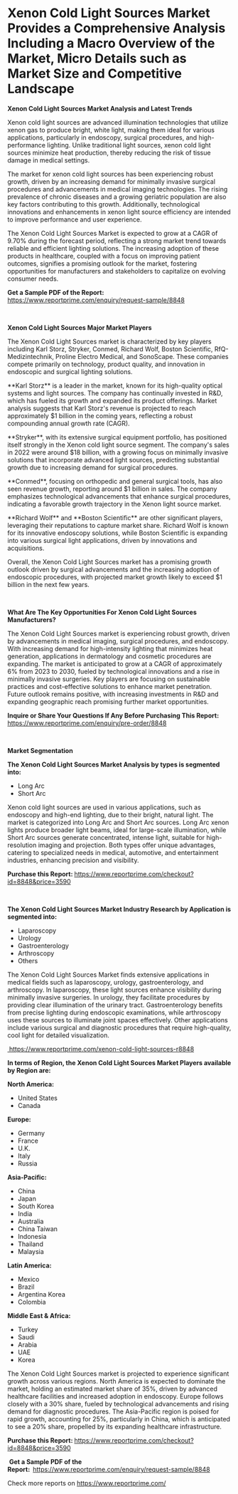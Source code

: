 <p><h1>Xenon Cold Light Sources Market Provides a Comprehensive Analysis Including a Macro Overview of the Market, Micro Details such as Market Size and Competitive Landscape</h1></p><p><strong>Xenon Cold Light Sources Market Analysis and Latest Trends</strong></p>
<p><p>Xenon cold light sources are advanced illumination technologies that utilize xenon gas to produce bright, white light, making them ideal for various applications, particularly in endoscopy, surgical procedures, and high-performance lighting. Unlike traditional light sources, xenon cold light sources minimize heat production, thereby reducing the risk of tissue damage in medical settings.</p><p>The market for xenon cold light sources has been experiencing robust growth, driven by an increasing demand for minimally invasive surgical procedures and advancements in medical imaging technologies. The rising prevalence of chronic diseases and a growing geriatric population are also key factors contributing to this growth. Additionally, technological innovations and enhancements in xenon light source efficiency are intended to improve performance and user experience.</p><p>The Xenon Cold Light Sources Market is expected to grow at a CAGR of 9.70% during the forecast period, reflecting a strong market trend towards reliable and efficient lighting solutions. The increasing adoption of these products in healthcare, coupled with a focus on improving patient outcomes, signifies a promising outlook for the market, fostering opportunities for manufacturers and stakeholders to capitalize on evolving consumer needs.</p></p>
<p><strong>Get a Sample PDF of the Report:&nbsp;</strong> <a href="https://www.reportprime.com/enquiry/request-sample/8848?utm_campaign=2761&utm_medium=2&utm_source=Github&utm_content=ia&utm_term=20032025&utm_id=xenon-cold-light-sources">https://www.reportprime.com/enquiry/request-sample/8848</a></p>
<p>&nbsp;</p>
<p><strong>Xenon Cold Light Sources Major Market Players</strong></p>
<p><p>The Xenon Cold Light Sources market is characterized by key players including Karl Storz, Stryker, Conmed, Richard Wolf, Boston Scientific, RfQ-Medizintechnik, Proline Electro Medical, and SonoScape. These companies compete primarily on technology, product quality, and innovation in endoscopic and surgical lighting solutions.</p><p>**Karl Storz** is a leader in the market, known for its high-quality optical systems and light sources. The company has continually invested in R&D, which has fueled its growth and expanded its product offerings. Market analysis suggests that Karl Storz's revenue is projected to reach approximately $1 billion in the coming years, reflecting a robust compounding annual growth rate (CAGR).</p><p>**Stryker**, with its extensive surgical equipment portfolio, has positioned itself strongly in the Xenon cold light source segment. The company's sales in 2022 were around $18 billion, with a growing focus on minimally invasive solutions that incorporate advanced light sources, predicting substantial growth due to increasing demand for surgical procedures.</p><p>**Conmed**, focusing on orthopedic and general surgical tools, has also seen revenue growth, reporting around $1 billion in sales. The company emphasizes technological advancements that enhance surgical procedures, indicating a favorable growth trajectory in the Xenon light source market.</p><p>**Richard Wolf** and **Boston Scientific** are other significant players, leveraging their reputations to capture market share. Richard Wolf is known for its innovative endoscopy solutions, while Boston Scientific is expanding into various surgical light applications, driven by innovations and acquisitions.</p><p>Overall, the Xenon Cold Light Sources market has a promising growth outlook driven by surgical advancements and the increasing adoption of endoscopic procedures, with projected market growth likely to exceed $1 billion in the next few years.</p></p>
<p>&nbsp;</p>
<p><strong>What Are The Key Opportunities For Xenon Cold Light Sources Manufacturers?</strong></p>
<p><p>The Xenon Cold Light Sources market is experiencing robust growth, driven by advancements in medical imaging, surgical procedures, and endoscopy. With increasing demand for high-intensity lighting that minimizes heat generation, applications in dermatology and cosmetic procedures are expanding. The market is anticipated to grow at a CAGR of approximately 6% from 2023 to 2030, fueled by technological innovations and a rise in minimally invasive surgeries. Key players are focusing on sustainable practices and cost-effective solutions to enhance market penetration. Future outlook remains positive, with increasing investments in R&D and expanding geographic reach promising further market opportunities.</p></p>
<p><strong>Inquire or Share Your Questions If Any Before Purchasing This Report:</strong> <a href="https://www.reportprime.com/enquiry/pre-order/8848?utm_campaign=2761&utm_medium=2&utm_source=Github&utm_content=ia&utm_term=20032025&utm_id=xenon-cold-light-sources">https://www.reportprime.com/enquiry/pre-order/8848</a></p>
<p>&nbsp;</p>
<p><strong>Market Segmentation</strong></p>
<p><strong>The Xenon Cold Light Sources Market Analysis by types is segmented into:</strong></p>
<p><ul><li>Long Arc</li><li>Short Arc</li></ul></p>
<p><p>Xenon cold light sources are used in various applications, such as endoscopy and high-end lighting, due to their bright, natural light. The market is categorized into Long Arc and Short Arc sources. Long Arc xenon lights produce broader light beams, ideal for large-scale illumination, while Short Arc sources generate concentrated, intense light, suitable for high-resolution imaging and projection. Both types offer unique advantages, catering to specialized needs in medical, automotive, and entertainment industries, enhancing precision and visibility.</p></p>
<p><strong>Purchase this Report:&nbsp;</strong><a href="https://www.reportprime.com/checkout?id=8848&price=3590&utm_campaign=2761&utm_medium=2&utm_source=Github&utm_content=ia&utm_term=20032025&utm_id=xenon-cold-light-sources">https://www.reportprime.com/checkout?id=8848&price=3590</a></p>
<p>&nbsp;</p>
<p><strong>The Xenon Cold Light Sources Market Industry Research by Application is segmented into:</strong></p>
<p><ul><li>Laparoscopy</li><li>Urology</li><li>Gastroenterology</li><li>Arthroscopy</li><li>Others</li></ul></p>
<p><p>The Xenon Cold Light Sources Market finds extensive applications in medical fields such as laparoscopy, urology, gastroenterology, and arthroscopy. In laparoscopy, these light sources enhance visibility during minimally invasive surgeries. In urology, they facilitate procedures by providing clear illumination of the urinary tract. Gastroenterology benefits from precise lighting during endoscopic examinations, while arthroscopy uses these sources to illuminate joint spaces effectively. Other applications include various surgical and diagnostic procedures that require high-quality, cool light for detailed visualization.</p></p>
<p><a href="https://www.reportprime.com/xenon-cold-light-sources-r8848?utm_campaign=2761&utm_medium=2&utm_source=Github&utm_content=ia&utm_term=20032025&utm_id=xenon-cold-light-sources">&nbsp;https://www.reportprime.com/xenon-cold-light-sources-r8848</a></p>
<p><strong>In terms of Region, the Xenon Cold Light Sources Market Players available by Region are:</strong></p>
<p>
    <p> <strong> North America: </strong>
        <ul>
            <li>United States</li>
            <li>Canada</li>
        </ul>
        </p> 
    <p> <strong> Europe: </strong>
        <ul>
            <li>Germany</li>
            <li>France</li>
            <li>U.K.</li>
            <li>Italy</li>
            <li>Russia</li>
        </ul>
        </p> 
    <p> <strong> Asia-Pacific: </strong>
        <ul>
            <li>China</li>
            <li>Japan</li>
            <li>South Korea</li>
            <li>India</li>
            <li>Australia</li>
            <li>China Taiwan</li>
            <li>Indonesia</li>
            <li>Thailand</li>
            <li>Malaysia</li>
        </ul>
        </p> 
    <p> <strong> Latin America: </strong>
        <ul>
            <li>Mexico</li>
            <li>Brazil</li>
            <li>Argentina Korea</li>
            <li>Colombia</li>
        </ul>
        </p> 
    <p> <strong> Middle East & Africa: </strong>
        <ul>
            <li>Turkey</li>
            <li>Saudi</li>
            <li>Arabia</li>
            <li>UAE</li>
            <li>Korea</li>
        </ul>
    </p>
    </p>
<p><p>The Xenon Cold Light Sources market is projected to experience significant growth across various regions. North America is expected to dominate the market, holding an estimated market share of 35%, driven by advanced healthcare facilities and increased adoption in endoscopy. Europe follows closely with a 30% share, fueled by technological advancements and rising demand for diagnostic procedures. The Asia-Pacific region is poised for rapid growth, accounting for 25%, particularly in China, which is anticipated to see a 20% share, propelled by its expanding healthcare infrastructure.</p></p>
<p><strong>Purchase this Report: </strong><a href="https://www.reportprime.com/checkout?id=8848&price=3590&utm_campaign=2761&utm_medium=2&utm_source=Github&utm_content=ia&utm_term=20032025&utm_id=xenon-cold-light-sources">https://www.reportprime.com/checkout?id=8848&price=3590</a></p>
<p>&nbsp;<strong>Get a Sample PDF of the Report:&nbsp;&nbsp;</strong><a href="https://www.reportprime.com/enquiry/request-sample/8848?utm_campaign=2761&utm_medium=2&utm_source=Github&utm_content=ia&utm_term=20032025&utm_id=xenon-cold-light-sources">https://www.reportprime.com/enquiry/request-sample/8848</a></p>
<p><strong></strong></p>
<p>Check more reports on <a href="https://www.reportprime.com/?utm_campaign=2761&utm_medium=2&utm_source=Github&utm_content=ia&utm_term=20032025&utm_id=xenon-cold-light-sources">https://www.reportprime.com/</a></p>